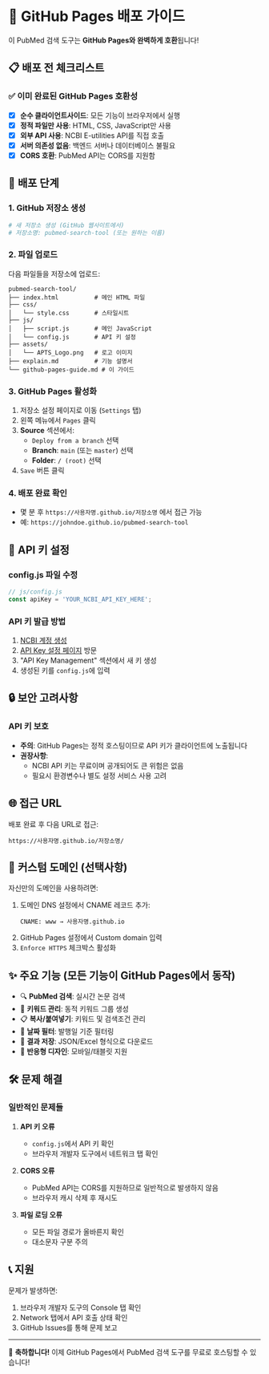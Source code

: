 # 🚀 GitHub Pages 배포 가이드

이 PubMed 검색 도구는 **GitHub Pages와 완벽하게 호환**됩니다! 

## 📋 배포 전 체크리스트

### ✅ 이미 완료된 GitHub Pages 호환성
- [x] **순수 클라이언트사이드**: 모든 기능이 브라우저에서 실행
- [x] **정적 파일만 사용**: HTML, CSS, JavaScript만 사용
- [x] **외부 API 사용**: NCBI E-utilities API를 직접 호출
- [x] **서버 의존성 없음**: 백엔드 서버나 데이터베이스 불필요
- [x] **CORS 호환**: PubMed API는 CORS를 지원함

## 🔧 배포 단계

### 1. GitHub 저장소 생성
```bash
# 새 저장소 생성 (GitHub 웹사이트에서)
# 저장소명: pubmed-search-tool (또는 원하는 이름)
```

### 2. 파일 업로드
다음 파일들을 저장소에 업로드:
```
pubmed-search-tool/
├── index.html          # 메인 HTML 파일
├── css/
│   └── style.css       # 스타일시트
├── js/
│   ├── script.js       # 메인 JavaScript
│   └── config.js       # API 키 설정
├── assets/
│   └── APTS_Logo.png   # 로고 이미지
├── explain.md          # 기능 설명서
└── github-pages-guide.md # 이 가이드
```

### 3. GitHub Pages 활성화
1. 저장소 설정 페이지로 이동 (`Settings` 탭)
2. 왼쪽 메뉴에서 `Pages` 클릭
3. **Source** 섹션에서:
   - `Deploy from a branch` 선택
   - **Branch**: `main` (또는 `master`) 선택
   - **Folder**: `/ (root)` 선택
4. `Save` 버튼 클릭

### 4. 배포 완료 확인
- 몇 분 후 `https://사용자명.github.io/저장소명` 에서 접근 가능
- 예: `https://johndoe.github.io/pubmed-search-tool`

## 🔑 API 키 설정

### config.js 파일 수정
```javascript
// js/config.js
const apiKey = 'YOUR_NCBI_API_KEY_HERE';
```

### API 키 발급 방법
1. [NCBI 계정 생성](https://www.ncbi.nlm.nih.gov/account/)
2. [API Key 설정 페이지](https://www.ncbi.nlm.nih.gov/account/settings/) 방문
3. "API Key Management" 섹션에서 새 키 생성
4. 생성된 키를 `config.js`에 입력

## 🔒 보안 고려사항

### API 키 보호
- **주의**: GitHub Pages는 정적 호스팅이므로 API 키가 클라이언트에 노출됩니다
- **권장사항**: 
  - NCBI API 키는 무료이며 공개되어도 큰 위험은 없음
  - 필요시 환경변수나 별도 설정 서비스 사용 고려

## 🌐 접근 URL

배포 완료 후 다음 URL로 접근:
```
https://사용자명.github.io/저장소명/
```

## 🔧 커스텀 도메인 (선택사항)

자신만의 도메인을 사용하려면:
1. 도메인 DNS 설정에서 CNAME 레코드 추가:
   ```
   CNAME: www → 사용자명.github.io
   ```
2. GitHub Pages 설정에서 Custom domain 입력
3. `Enforce HTTPS` 체크박스 활성화

## ✨ 주요 기능 (모든 기능이 GitHub Pages에서 동작)

- 🔍 **PubMed 검색**: 실시간 논문 검색
- 📝 **키워드 관리**: 동적 키워드 그룹 생성
- 📋 **복사/붙여넣기**: 키워드 및 검색조건 관리
- 📅 **날짜 필터**: 발행일 기준 필터링
- 💾 **결과 저장**: JSON/Excel 형식으로 다운로드
- 📱 **반응형 디자인**: 모바일/태블릿 지원

## 🛠️ 문제 해결

### 일반적인 문제들

1. **API 키 오류**
   - `config.js`에서 API 키 확인
   - 브라우저 개발자 도구에서 네트워크 탭 확인

2. **CORS 오류**
   - PubMed API는 CORS를 지원하므로 일반적으로 발생하지 않음
   - 브라우저 캐시 삭제 후 재시도

3. **파일 로딩 오류**
   - 모든 파일 경로가 올바른지 확인
   - 대소문자 구분 주의

## 📞 지원

문제가 발생하면:
1. 브라우저 개발자 도구의 Console 탭 확인
2. Network 탭에서 API 호출 상태 확인
3. GitHub Issues를 통해 문제 보고

---

🎉 **축하합니다!** 이제 GitHub Pages에서 PubMed 검색 도구를 무료로 호스팅할 수 있습니다!
